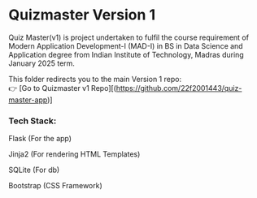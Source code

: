 # Quizmaster Version 1
Quiz Master(v1) is project undertaken to fulfil the course requirement of Modern Application Development-I (MAD-I) in BS in Data Science and Application degree from Indian Institute of Technology, Madras during  January 2025 term.

This folder redirects you to the main Version 1 repo:  
👉 [Go to Quizmaster v1 Repo][(https://github.com/22f2001443/quiz-master-app)]

### Tech Stack:
Flask (For the app)

Jinja2 (For rendering HTML Templates)

SQLite (For db)

Bootstrap (CSS Framework)
